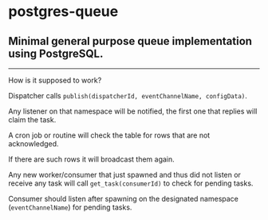 # postgres-queue

## Minimal general purpose queue implementation using PostgreSQL.

---

How is it supposed to work?

Dispatcher calls `publish(dispatcherId, eventChannelName, configData)`.

Any listener on that namespace will be notified, the first one that replies will claim the task.

A cron job or routine will check the table for rows that are not acknowledged.

If there are such rows it will broadcast them again.

Any new worker/consumer that just spawned and thus did not listen or receive any task will call `get_task(consumerId)` to check for pending tasks.

Consumer should listen after spawning on the designated namespace (`eventChannelName`) for pending tasks.
